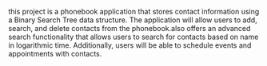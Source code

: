 this project is  a phonebook application that stores contact information using a Binary Search Tree data structure. The application will allow users to add, search, and delete contacts from the phonebook.also offers an advanced search functionality that allows users to search for contacts based on name in logarithmic time. Additionally, users will be able to schedule events and appointments with contacts.

